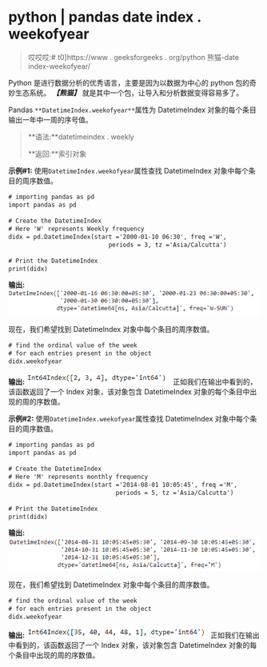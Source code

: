 # python | pandas date index . weekofyear

> 哎哎哎:# t0]https://www . geeksforgeeks . org/python 熊猫-date index-weekofyear/

Python 是进行数据分析的优秀语言，主要是因为以数据为中心的 python 包的奇妙生态系统。 ***【熊猫】*** 就是其中一个包，让导入和分析数据变得容易多了。

Pandas `**DatetimeIndex.weekofyear**`属性为 DatetimeIndex 对象的每个条目输出一年中一周的序号值。

> **语法:**datetimeindex . weekly
> 
> **返回:**索引对象

**示例#1:** 使用`DatetimeIndex.weekofyear`属性查找 DatetimeIndex 对象中每个条目的周序数值。

```
# importing pandas as pd
import pandas as pd

# Create the DatetimeIndex
# Here 'W' represents Weekly frequency
didx = pd.DatetimeIndex(start ='2000-01-10 06:30', freq ='W',
                            periods = 3, tz ='Asia/Calcutta')

# Print the DatetimeIndex
print(didx)
```

**输出:**
![](img/ca6dd8d08c84db479eddb56f6364ca18.png)

现在，我们希望找到 DatetimeIndex 对象中每个条目的周序数值。

```
# find the ordinal value of the week 
# for each entries present in the object
didx.weekofyear
```

**输出:**
![](img/7198561facbaa235d8f8f4f8207f3566.png)
正如我们在输出中看到的，该函数返回了一个 Index 对象，该对象包含 DatetimeIndex 对象的每个条目中出现的周的序数值。

**示例#2:** 使用`DatetimeIndex.weekofyear`属性查找 DatetimeIndex 对象中每个条目的周序数值。

```
# importing pandas as pd
import pandas as pd

# Create the DatetimeIndex
# Here 'M' represents monthly frequency
didx = pd.DatetimeIndex(start ='2014-08-01 10:05:45', freq ='M', 
                              periods = 5, tz ='Asia/Calcutta')

# Print the DatetimeIndex
print(didx)
```

**输出:**
![](img/0774b9298df7661164579f72a19de9d7.png)

现在，我们希望找到 DatetimeIndex 对象中每个条目的周序数值。

```
# find the ordinal value of the week
# for each entries present in the object
didx.weekofyear
```

**输出:**
![](img/c521ea4cd9964faeb47296b6b26759cd.png)
正如我们在输出中看到的，该函数返回了一个 Index 对象，该对象包含 DatetimeIndex 对象的每个条目中出现的周的序数值。